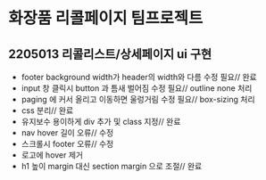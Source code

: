 # 화장품 리콜페이지 팀프로젝트

## 2205013 리콜리스트/상세페이지 ui 구현

- footer background width가 header의 width와 다름 수정 필요// 완료
- input 창 클릭시 button 과 틈새 벌어짐 수정 필요// outline none 처리
- paging 에 커서 올리고 이동하면 울렁거림 수정 필요// box-sizing 처리
- css 분리// 완료
- 유지보수 용이하게 div 추가 및 class 지정// 완료
- nav hover 길이 오류// 수정
- 스크롤시 footer 오류// 수정
- 로고에 hover 제거
- h1 높이 margin 대신 section margin 으로 조절// 완료